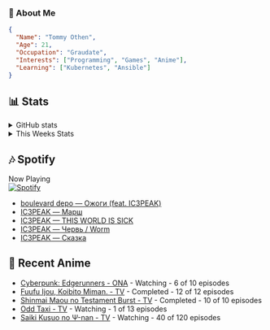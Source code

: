 ### 👋 About Me
```json
{
  "Name": "Tommy Othen",
  "Age": 21,
  "Occupation": "Graudate",
  "Interests": ["Programming", "Games", "Anime"],
  "Learning": ["Kubernetes", "Ansible"]
}
```

## 📊 Stats
<details>
  <summary>GitHub stats</summary>
  <a href="https://github.com/anuraghazra/github-readme-stats">
    <img src="https://github-readme-stats.vercel.app/api?username=tommyothen&show_icons=true&count_private=true&hide=prs,issues">
  </a>
</details>

<details>
  <summary>This Weeks Stats</summary>
  <a href="https://github.com/anuraghazra/github-readme-stats">
    <img src="https://github-readme-stats.vercel.app/api/wakatime?username=tommyothen&cache_seconds=1800&custom_title=Top%20Languages">
  </a>
</details>

## 🎶 Spotify
Now Playing\
[![Spotify](https://novatorem-dasushiasian.vercel.app/api/spotify)](https://open.spotify.com/user/g90805640970)
<!-- LASTFM:START -->
* [boulevard depo — Ожоги &lpar;feat. IC3PEAK&rpar;](https://www.last.fm/music/boulevard+depo/_/%D0%9E%D0%B6%D0%BE%D0%B3%D0%B8+&lpar;feat.+IC3PEAK&rpar;)
* [IC3PEAK — Марш](https://www.last.fm/music/IC3PEAK/_/%D0%9C%D0%B0%D1%80%D1%88)
* [IC3PEAK — THIS WORLD IS SICK](https://www.last.fm/music/IC3PEAK/_/THIS+WORLD+IS+SICK)
* [IC3PEAK — Червь / Worm](https://www.last.fm/music/IC3PEAK/_/%D0%A7%D0%B5%D1%80%D0%B2%D1%8C+%2F+Worm)
* [IC3PEAK — Сказка](https://www.last.fm/music/IC3PEAK/_/%D0%A1%D0%BA%D0%B0%D0%B7%D0%BA%D0%B0)<!-- LASTFM:END -->

## 🗻 Recent Anime
<!-- ANIME-LIST:START -->
* [Cyberpunk: Edgerunners - ONA](https://myanimelist.net/anime/42310/Cyberpunk__Edgerunners) - Watching - 6 of 10 episodes
* [Fuufu Ijou, Koibito Miman. - TV](https://myanimelist.net/anime/50425/Fuufu_Ijou_Koibito_Miman) - Completed - 12 of 12 episodes
* [Shinmai Maou no Testament Burst - TV](https://myanimelist.net/anime/30363/Shinmai_Maou_no_Testament_Burst) - Completed - 10 of 10 episodes
* [Odd Taxi - TV](https://myanimelist.net/anime/46102/Odd_Taxi) - Watching - 1 of 13 episodes
* [Saiki Kusuo no Ψ-nan - TV](https://myanimelist.net/anime/33255/Saiki_Kusuo_no_Ψ-nan) - Watching - 40 of 120 episodes<!-- ANIME-LIST:END -->
